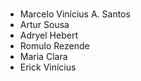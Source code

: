 #
-  Marcelo Vinícius A. Santos
- Artur Sousa
- Adryel Hebert
- Romulo Rezende
- Maria Clara
- Erick Vinícius
#
